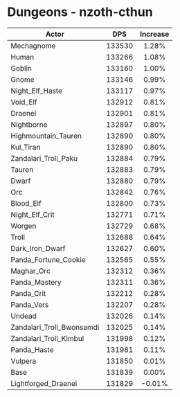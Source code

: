 # Dungeons - nzoth-cthun
| Actor | DPS | Increase |
|---|:---:|:---:|
|Mechagnome|133530|1.28%|
|Human|133266|1.08%|
|Goblin|133160|1.00%|
|Gnome|133146|0.99%|
|Night_Elf_Haste|133117|0.97%|
|Void_Elf|132912|0.81%|
|Draenei|132901|0.81%|
|Nightborne|132897|0.80%|
|Highmountain_Tauren|132890|0.80%|
|Kul_Tiran|132890|0.80%|
|Zandalari_Troll_Paku|132884|0.79%|
|Tauren|132883|0.79%|
|Dwarf|132880|0.79%|
|Orc|132842|0.76%|
|Blood_Elf|132800|0.73%|
|Night_Elf_Crit|132771|0.71%|
|Worgen|132729|0.68%|
|Troll|132688|0.64%|
|Dark_Iron_Dwarf|132627|0.60%|
|Panda_Fortune_Cookie|132565|0.55%|
|Maghar_Orc|132312|0.36%|
|Panda_Mastery|132311|0.36%|
|Panda_Crit|132212|0.28%|
|Panda_Vers|132207|0.28%|
|Undead|132026|0.14%|
|Zandalari_Troll_Bwonsamdi|132025|0.14%|
|Zandalari_Troll_Kimbul|131998|0.12%|
|Panda_Haste|131981|0.11%|
|Vulpera|131850|0.01%|
|Base|131839|0.00%|
|Lightforged_Draenei|131829|-0.01%|
